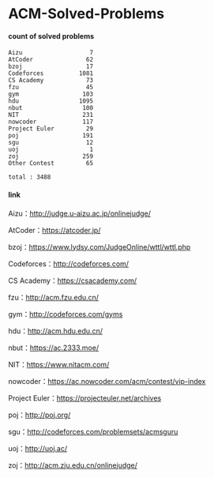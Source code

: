 ﻿# ACM-Solved-Problems

#### count of solved problems
	Aizu                   7
	AtCoder               62
	bzoj                  17
	Codeforces          1081
	CS Academy            73
	fzu                   45
	gym                  103
	hdu                 1095
	nbut                 100
	NIT                  231
	nowcoder             117
	Project Euler         29
	poj                  191
	sgu                   12
	uoj                    1
	zoj                  259
	Other Contest         65

`total : 3488`


#### link

Aizu：http://judge.u-aizu.ac.jp/onlinejudge/

AtCoder：https://atcoder.jp/

bzoj：https://www.lydsy.com/JudgeOnline/wttl/wttl.php

Codeforces：http://codeforces.com/

CS Academy：https://csacademy.com/

fzu：http://acm.fzu.edu.cn/

gym：http://codeforces.com/gyms

hdu：http://acm.hdu.edu.cn/

nbut：https://ac.2333.moe/

NIT：https://www.nitacm.com/

nowcoder：https://ac.nowcoder.com/acm/contest/vip-index

Project Euler：https://projecteuler.net/archives

poj：http://poj.org/

sgu：http://codeforces.com/problemsets/acmsguru

uoj：http://uoj.ac/

zoj：http://acm.zju.edu.cn/onlinejudge/